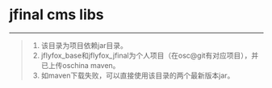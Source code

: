 # jfinal cms libs
------------------------
> 1. 该目录为项目依赖jar目录。
> 2. jflyfox_base和jflyfox_jfinal为个人项目（在osc@git有对应项目），并已上传oschina maven。
> 3. 如maven下载失败，可以直接使用该目录的两个最新版本jar。